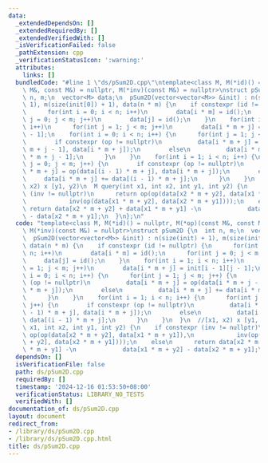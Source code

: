 ```yaml
---
data:
  _extendedDependsOn: []
  _extendedRequiredBy: []
  _extendedVerifiedWith: []
  _isVerificationFailed: false
  _pathExtension: cpp
  _verificationStatusIcon: ':warning:'
  attributes:
    links: []
  bundledCode: "#line 1 \"ds/pSum2D.cpp\"\ntemplate<class M, M(*id)() = nullptr, M(*op)(const\
    \ M&, const M&) = nullptr, M(*inv)(const M&) = nullptr>\nstruct pSum2D {\n  int\
    \ n, m;\n  vector<M> data;\n  pSum2D(vector<vector<M>> &init) : n(size(init) +\
    \ 1), m(size(init[0]) + 1), data(n * m) {\n    if constexpr (id != nullptr) {\n\
    \      for(int i = 0; i < n; i++)\n        data[i * m] = id();\n      for(int\
    \ j = 0; j < m; j++)\n        data[j] = id();\n    }\n    for(int i = 1; i < n;\
    \ i++)\n      for(int j = 1; j < m; j++)\n        data[i * m + j] = init[i - 1][j\
    \ - 1];\n    for(int i = 0; i < n; i++) {\n      for(int j = 1; j < m; j++) {\n\
    \        if constexpr (op != nullptr)\n          data[i * m + j] = op(data[i *\
    \ m + j - 1], data[i * m + j]);\n        else\n          data[i * m + j] += data[i\
    \ * m + j - 1];\n      }\n    }\n    for(int i = 1; i < n; i++) {\n      for(int\
    \ j = 0; j < m; j++) {\n        if constexpr (op != nullptr)\n          data[i\
    \ * m + j] = op(data[(i - 1) * m + j], data[i * m + j]);\n        else\n     \
    \     data[i * m + j] += data[(i - 1) * m + j];\n      }\n    }\n  }\n  //[x1,\
    \ x2) x [y1, y2)\n  M query(int x1, int x2, int y1, int y2) {\n    if constexpr\
    \ (inv != nullptr)\n      return op(op(data[x2 * m + y2], data[x1 * m + y1]),\n\
    \            inv(op(data[x1 * m + y2], data[x2 * m + y1])));\n    else\n     \
    \ return data[x2 * m + y2] + data[x1 * m + y1] -\n             data[x1 * m + y2]\
    \ - data[x2 * m + y1];\n  }\n};\n"
  code: "template<class M, M(*id)() = nullptr, M(*op)(const M&, const M&) = nullptr,\
    \ M(*inv)(const M&) = nullptr>\nstruct pSum2D {\n  int n, m;\n  vector<M> data;\n\
    \  pSum2D(vector<vector<M>> &init) : n(size(init) + 1), m(size(init[0]) + 1),\
    \ data(n * m) {\n    if constexpr (id != nullptr) {\n      for(int i = 0; i <\
    \ n; i++)\n        data[i * m] = id();\n      for(int j = 0; j < m; j++)\n   \
    \     data[j] = id();\n    }\n    for(int i = 1; i < n; i++)\n      for(int j\
    \ = 1; j < m; j++)\n        data[i * m + j] = init[i - 1][j - 1];\n    for(int\
    \ i = 0; i < n; i++) {\n      for(int j = 1; j < m; j++) {\n        if constexpr\
    \ (op != nullptr)\n          data[i * m + j] = op(data[i * m + j - 1], data[i\
    \ * m + j]);\n        else\n          data[i * m + j] += data[i * m + j - 1];\n\
    \      }\n    }\n    for(int i = 1; i < n; i++) {\n      for(int j = 0; j < m;\
    \ j++) {\n        if constexpr (op != nullptr)\n          data[i * m + j] = op(data[(i\
    \ - 1) * m + j], data[i * m + j]);\n        else\n          data[i * m + j] +=\
    \ data[(i - 1) * m + j];\n      }\n    }\n  }\n  //[x1, x2) x [y1, y2)\n  M query(int\
    \ x1, int x2, int y1, int y2) {\n    if constexpr (inv != nullptr)\n      return\
    \ op(op(data[x2 * m + y2], data[x1 * m + y1]),\n            inv(op(data[x1 * m\
    \ + y2], data[x2 * m + y1])));\n    else\n      return data[x2 * m + y2] + data[x1\
    \ * m + y1] -\n             data[x1 * m + y2] - data[x2 * m + y1];\n  }\n};\n"
  dependsOn: []
  isVerificationFile: false
  path: ds/pSum2D.cpp
  requiredBy: []
  timestamp: '2024-12-16 01:53:50+08:00'
  verificationStatus: LIBRARY_NO_TESTS
  verifiedWith: []
documentation_of: ds/pSum2D.cpp
layout: document
redirect_from:
- /library/ds/pSum2D.cpp
- /library/ds/pSum2D.cpp.html
title: ds/pSum2D.cpp
---
```


